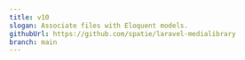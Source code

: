 ```yaml
---
title: v10
slogan: Associate files with Eloquent models.
githubUrl: https://github.com/spatie/laravel-medialibrary
branch: main
---
```

